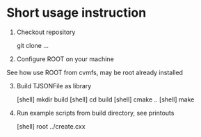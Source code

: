 # Short usage instruction


1. Checkout repository

    git clone ...

2. Configure ROOT on your machine

See how use ROOT from cvmfs, may be root already installed

3. Build TJSONFile as library

    [shell] mkdir build
    [shell] cd build
    [shell] cmake ..
    [shell] make

4. Run example scripts from build directory, see printouts

    [shell] root ../create.cxx



